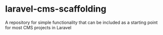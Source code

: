 # laravel-cms-scaffolding
A repository for simple functionality that can be included as a starting point for most CMS projects in Laravel

